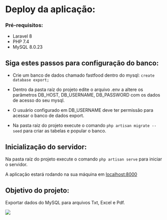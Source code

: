 # Deploy da aplicação:

### Pré-requisitos:

- Laravel 8
- PHP 7.4
- MySQL 8.0.23

## Siga estes passos para configuração do banco:
- Crie um banco de dados chamado fastfood dentro do mysql: `create database export;`

- Dentro da pasta raíz do projeto edite o arquivo .env a altere os parâmetros DB_HOST, DB_USERNAME, DB_PASSWORD com os dados de acesso do seu mysql.

- O usuário configurado em DB_USERNAME deve ter permissão para acessar o banco de dados export.

- Na pasta raiz do projeto execute o comando `php artisan migrate --seed` para criar as tabelas e popular o banco.


## Inicialização do servidor:

Na pasta raíz do projeto execute o comando `php artisan serve` para iniciar o servidor.

A aplicação estará rodando na sua máquina em [localhost:8000](http://localhost:8000 "localhost:8000")

## Objetivo do projeto:

Exportar dados do MySQL para arquivos Txt, Excel e Pdf.

![](https://i.imgur.com/RxJK5qv.png)
